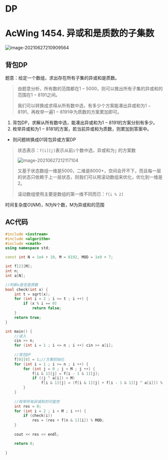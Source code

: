 # DP

# AcWing 1454. 异或和是质数的子集数

![image-20210627210909564](https://gitee.com/xddadd/cloud-image/raw/master/image-20210627210909564.png)

## 背包DP

题意：给定一个数组，求出存在所有子集的异或和是质数。

> 由题意分析，所有数的范围都在$1-5000$，则可以推出所有子集的异或和的范围在$1-8191$之间。
>
> 我们可以转换成求得从所有数中选，有多少个方案能凑出异或和为$1-8191$，再枚举一遍$1-8191$中为质数的方案累加即可。

1. 背包DP，求解从所有数中选，能凑出异或和为$1-8191$的方案分别有多少。
2. 枚举异或和为$1-8181$的方案，若当前异或和为质数，则累加到答案中。

- 则问题转换成01背包异或方案DP

> 状态表示：`f[i][j]`表示从前`i`个数中选，异或和为`j` 的方案数
>
> ![image-20210627212117104](https://gitee.com/xddadd/cloud-image/raw/master/image-20210627212117104.png)
>
> 又基于状态数组一维是$5000$，二维是$8000+$，空间会开不下，而且每一层的状态只依赖于上一层状态，则我们可以用滚动数组来优化，优化到一维是2。
>
> 滚动数组使用主要是数组的第一维不同而已：`f[i % 2]`

时间复杂度$O(NM)$，N为N个数，M为异或和的范围

## AC代码

```cpp
#include <iostream>
#include <algorithm>
#include <cmath>
using namespace std;

const int N = 1e4 + 10, M = 8192, MOD = 1e9 + 7;

int f[2][M];
int n;
int a[N];

//判断x是否是质数
bool check(int x) {
    int t = sqrt(x);
    for (int i = 2 ; i <= t ; i ++) {
        if (x % i == 0)
            return false;
    }
    return true;
} 

int main() {
    //读入
    cin >> n;
    for (int i = 1 ; i <= n ; i ++) cin >> a[i];
    
    //背包DP
    f[0][0] = 1;//方案初始化
    for (int i = 1 ; i <= n ; i ++) {
        for (int j = 0 ; j < M ; j ++) {
            f[i & 1][j] = f[i - 1 & 1][j];
            if ((j ^ a[i]) < M)
                f[i & 1][j] = (f[i & 1][j] + f[i - 1 & 1][j ^ a[i]]) % MOD; 
        }
    }
    
    //枚举所有异或和的可能性
    int res = 0;
    for (int i = 2 ; i < M ; i ++) {
        if (check(i))
            res = (res + f[n & 1][i]) % MOD;
    }
    
    cout << res << endl;

    return 0;
    
}
```

